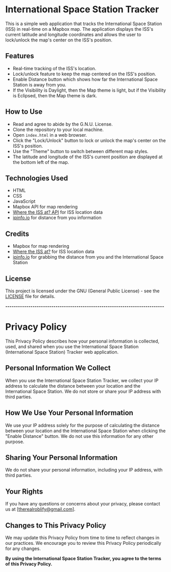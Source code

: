 # International Space Station Tracker
This is a simple web application that tracks the International Space Station (ISS) in real-time on a Mapbox map. The application displays the ISS's current latitude and longitude coordinates and allows the user to lock/unlock the map's center on the ISS's position.

## Features
- Real-time tracking of the ISS's location.
- Lock/unlock feature to keep the map centered on the ISS's position.
- Enable Distance button which shows how far the International Space Station is away from you.
- If the Visibility is Daylight, then the Map theme is light, but if the Visibility is Eclipsed, then the Map theme is dark.

## How to Use
- Read and agree to abide by the G.N.U. License.
- Clone the repository to your local machine.
- Open `index.html` in a web browser.
- Click the "Lock/Unlock" button to lock or unlock the map's center on the ISS's position.
- Use the "Theme" button to switch between different map styles.
- The latitude and longitude of the ISS's current position are displayed at the bottom left of the map.

## Technologies Used
- HTML
- CSS
- JavaScript
- Mapbox API for map rendering
- [Where the ISS at? API](https://wheretheiss.at/) for ISS location data
- [ipinfo.io](https://ipinfo.io/) for distance from you information

## Credits
- Mapbox for map rendering
- [Where the ISS at?](https://wheretheiss.at/) for ISS location data
- [ipinfo.io](https://ipinfo.io/) for grabbing the distance from you and the International Space Station

## License
This project is licensed under the GNU (General Public License) - see the [LICENSE](https://github.com/Roblify/ISS-Tracker-Project-Open-Source/blob/main/LICENSE) file for details.


**----------------------------------------------------------------------------**


# Privacy Policy
This Privacy Policy describes how your personal information is collected, used, and shared when you use the International Space Station (International Space Station) Tracker web application.

## Personal Information We Collect
When you use the International Space Station Tracker, we collect your IP address to calculate the distance between your location and the International Space Station. We do not store or share your IP address with third parties.

## How We Use Your Personal Information
We use your IP address solely for the purpose of calculating the distance between your location and the International Space Station when clicking the "Enable Distance" button. We do not use this information for any other purpose.

## Sharing Your Personal Information
We do not share your personal information, including your IP address, with third parties.

## Your Rights
If you have any questions or concerns about your privacy, please contact us at [therealroblify@gmail.com].

## Changes to This Privacy Policy
We may update this Privacy Policy from time to time to reflect changes in our practices. We encourage you to review this Privacy Policy periodically for any changes.

**By using the International Space Station Tracker, you agree to the terms of this Privacy Policy.**

